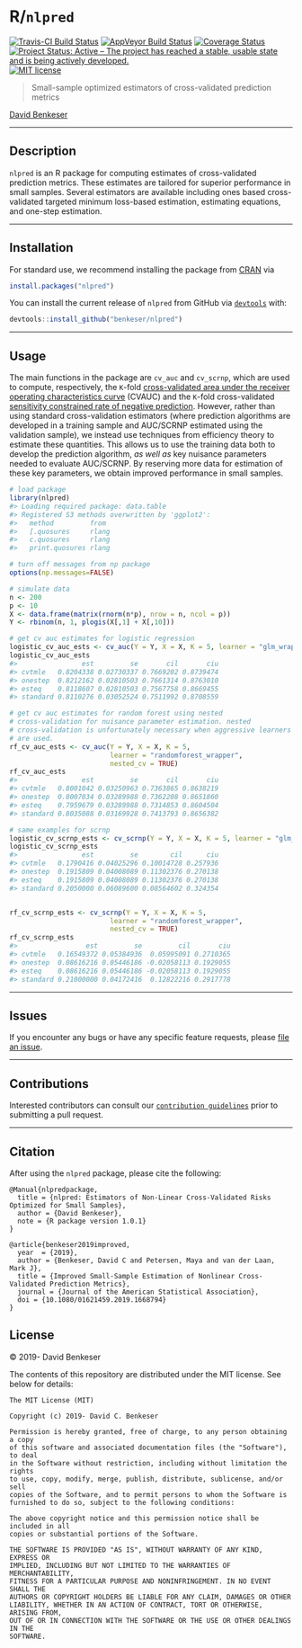 
<!-- README.md is generated from README.Rmd. Please edit that file -->

# R/`nlpred`

[![Travis-CI Build
Status](https://travis-ci.org/benkeser/nlpred.svg?branch=master)](https://travis-ci.org/benkeser/nlpred)
[![AppVeyor Build
Status](https://ci.appveyor.com/api/projects/status/github/benkeser/nlpred?branch=master&svg=true)](https://ci.appveyor.com/project/benkeser/nlpred)
[![Coverage
Status](https://img.shields.io/codecov/c/github/benkeser/nlpred/master.svg)](https://codecov.io/github/benkeser/nlpred?branch=master)
[![Project Status: Active – The project has reached a stable, usable
state and is being actively
developed.](http://www.repostatus.org/badges/latest/active.svg)](http://www.repostatus.org/#active)
[![MIT
license](http://img.shields.io/badge/license-MIT-brightgreen.svg)](http://opensource.org/licenses/MIT)
<!-- [![CRAN](http://www.r-pkg.org/badges/version/nlpred)](http://www.r-pkg.org/pkg/nlpred) -->
<!-- [![CRAN downloads](https://cranlogs.r-pkg.org/badges/nlpred)](https://CRAN.R-project.org/package=nlpred) -->
<!-- [![DOI](https://zenodo.org/badge/DOI/10.5281/zenodo.835868.svg)](https://doi.org/10.5281/zenodo.835868) -->

> Small-sample optimized estimators of cross-validated prediction
> metrics

[David Benkeser](https://www.benkeserstatistics.com/)

-----

## Description

`nlpred` is an R package for computing estimates of cross-validated
prediction metrics. These estimates are tailored for superior
performance in small samples. Several estimators are available including
ones based cross-validated targeted minimum loss-based estimation,
estimating equations, and one-step estimation.

-----

## Installation

For standard use, we recommend installing the package from
[CRAN](https://cran.r-project.org/) via

``` r
install.packages("nlpred")
```

You can install the current release of `nlpred` from GitHub via
[`devtools`](https://www.rstudio.com/products/rpackages/devtools/) with:

``` r
devtools::install_github("benkeser/nlpred")
```

-----

## Usage

The main functions in the package are `cv_auc` and `cv_scrnp`, which are
used to compute, respectively, the `K`-fold [cross-validated area under
the receiver operating characteristics
curve](http://projecteuclid.org/euclid.ejs/1437742107) (CVAUC) and the
`K`-fold cross-validated [sensitivity constrained rate of negative
prediction](https://onlinelibrary.wiley.com/doi/abs/10.1002/sim.7296).
However, rather than using standard cross-validation estimators (where
prediction algorithms are developed in a training sample and AUC/SCRNP
estimated using the validation sample), we instead use techniques from
efficiency theory to estimate these quantities. This allows us to use
the training data both to develop the prediction algorithm, *as well as*
key nuisance parameters needed to evaluate AUC/SCRNP. By reserving more
data for estimation of these key parameters, we obtain improved
performance in small samples.

``` r
# load package
library(nlpred)
#> Loading required package: data.table
#> Registered S3 methods overwritten by 'ggplot2':
#>   method         from 
#>   [.quosures     rlang
#>   c.quosures     rlang
#>   print.quosures rlang

# turn off messages from np package
options(np.messages=FALSE)

# simulate data
n <- 200
p <- 10
X <- data.frame(matrix(rnorm(n*p), nrow = n, ncol = p))
Y <- rbinom(n, 1, plogis(X[,1] + X[,10]))

# get cv auc estimates for logistic regression
logistic_cv_auc_ests <- cv_auc(Y = Y, X = X, K = 5, learner = "glm_wrapper")
logistic_cv_auc_ests
#>                est         se       cil       ciu
#> cvtmle   0.8204338 0.02730337 0.7669202 0.8739474
#> onestep  0.8212162 0.02810503 0.7661314 0.8763010
#> esteq    0.8118607 0.02810503 0.7567758 0.8669455
#> standard 0.8110276 0.03052524 0.7511992 0.8708559

# get cv auc estimates for random forest using nested 
# cross-validation for nuisance parameter estimation. nested
# cross-validation is unfortunately necessary when aggressive learners 
# are used. 
rf_cv_auc_ests <- cv_auc(Y = Y, X = X, K = 5, 
                         learner = "randomforest_wrapper", 
                         nested_cv = TRUE)
rf_cv_auc_ests
#>                est         se       cil       ciu
#> cvtmle   0.8001042 0.03250963 0.7363865 0.8638219
#> onestep  0.8007034 0.03289988 0.7362208 0.8651860
#> esteq    0.7959679 0.03289988 0.7314853 0.8604504
#> standard 0.8035088 0.03169928 0.7413793 0.8656382

# same examples for scrnp
logistic_cv_scrnp_ests <- cv_scrnp(Y = Y, X = X, K = 5, learner = "glm_wrapper")
logistic_cv_scrnp_ests
#>                est         se        cil      ciu
#> cvtmle   0.1790416 0.04025296 0.10014728 0.257936
#> onestep  0.1915809 0.04008089 0.11302376 0.270138
#> esteq    0.1915809 0.04008089 0.11302376 0.270138
#> standard 0.2050000 0.06089600 0.08564602 0.324354


rf_cv_scrnp_ests <- cv_scrnp(Y = Y, X = X, K = 5, 
                         learner = "randomforest_wrapper", 
                         nested_cv = TRUE)
rf_cv_scrnp_ests
#>                 est         se         cil       ciu
#> cvtmle   0.16549372 0.05384936  0.05995091 0.2710365
#> onestep  0.08616216 0.05446186 -0.02058113 0.1929055
#> esteq    0.08616216 0.05446186 -0.02058113 0.1929055
#> standard 0.21000000 0.04172416  0.12822216 0.2917778
```

-----

## Issues

If you encounter any bugs or have any specific feature requests, please
[file an issue](https://github.com/benkeser/nlpred/issues).

-----

## Contributions

Interested contributors can consult our [`contribution
guidelines`](https://github.com/benkeser/nlpred/blob/master/CONTRIBUTING.md)
prior to submitting a pull request.

-----

## Citation

After using the `nlpred` package, please cite the following:

    @Manual{nlpredpackage,
      title = {nlpred: Estimators of Non-Linear Cross-Validated Risks Optimized for Small Samples},
      author = {David Benkeser},
      note = {R package version 1.0.1}
    }
    
    @article{benkeser2019improved,
      year  = {2019},
      author = {Benkeser, David C and Petersen, Maya and van der Laan, Mark J},
      title = {Improved Small-Sample Estimation of Nonlinear Cross-Validated Prediction Metrics},
      journal = {Journal of the American Statistical Association},
      doi = {10.1080/01621459.2019.1668794}
    }

## License

© 2019- David Benkeser

The contents of this repository are distributed under the MIT license.
See below for details:

    The MIT License (MIT)
    
    Copyright (c) 2019- David C. Benkeser
    
    Permission is hereby granted, free of charge, to any person obtaining a copy
    of this software and associated documentation files (the "Software"), to deal
    in the Software without restriction, including without limitation the rights
    to use, copy, modify, merge, publish, distribute, sublicense, and/or sell
    copies of the Software, and to permit persons to whom the Software is
    furnished to do so, subject to the following conditions:
    
    The above copyright notice and this permission notice shall be included in all
    copies or substantial portions of the Software.
    
    THE SOFTWARE IS PROVIDED "AS IS", WITHOUT WARRANTY OF ANY KIND, EXPRESS OR
    IMPLIED, INCLUDING BUT NOT LIMITED TO THE WARRANTIES OF MERCHANTABILITY,
    FITNESS FOR A PARTICULAR PURPOSE AND NONINFRINGEMENT. IN NO EVENT SHALL THE
    AUTHORS OR COPYRIGHT HOLDERS BE LIABLE FOR ANY CLAIM, DAMAGES OR OTHER
    LIABILITY, WHETHER IN AN ACTION OF CONTRACT, TORT OR OTHERWISE, ARISING FROM,
    OUT OF OR IN CONNECTION WITH THE SOFTWARE OR THE USE OR OTHER DEALINGS IN THE
    SOFTWARE.
